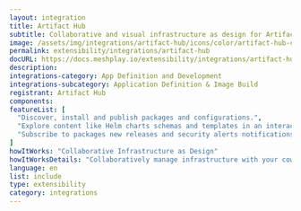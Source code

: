```yaml
---
layout: integration
title: Artifact Hub
subtitle: Collaborative and visual infrastructure as design for Artifact Hub
image: /assets/img/integrations/artifact-hub/icons/color/artifact-hub-color.svg
permalink: extensibility/integrations/artifact-hub
docURL: https://docs.meshplay.io/extensibility/integrations/artifact-hub
description: 
integrations-category: App Definition and Development
integrations-subcategory: Application Definition & Image Build
registrant: Artifact Hub
components: 
featureList: [
  "Discover, install and publish packages and configurations.",
  "Explore content like Helm charts schemas and templates in an interactive way.",
  "Subscribe to packages new releases and security alerts notifications, via email or webhooks."
]
howItWorks: "Collaborative Infrastructure as Design"
howItWorksDetails: "Collaboratively manage infrastructure with your coworkers synchronously sharing the same designs."
language: en
list: include
type: extensibility
category: integrations
---
```


